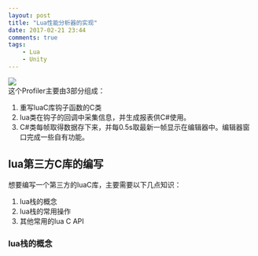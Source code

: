 ```yaml
---
layout: post
title: "Lua性能分析器的实现"
date: 2017-02-21 23:44
comments: true
tags: 
	- Lua
	- Unity
---
```

![](/assets/blogImg/Unity/luaprofiler.gif)  
这个Profiler主要由3部分组成：
1. 重写luaC库钩子函数的C类  
2. lua类在钩子的回调中采集信息，并生成报表供C#使用。  
3. C#类每帧取得数据存下来，并每0.5s取最新一帧显示在编辑器中。编辑器窗口完成一些自有功能。  
<!-- more -->
## lua第三方C库的编写  
想要编写一个第三方的luaC库，主要需要以下几点知识：
1. lua栈的概念  
2. lua栈的常用操作  
3. 其他常用的lua C API  
### lua栈的概念  
